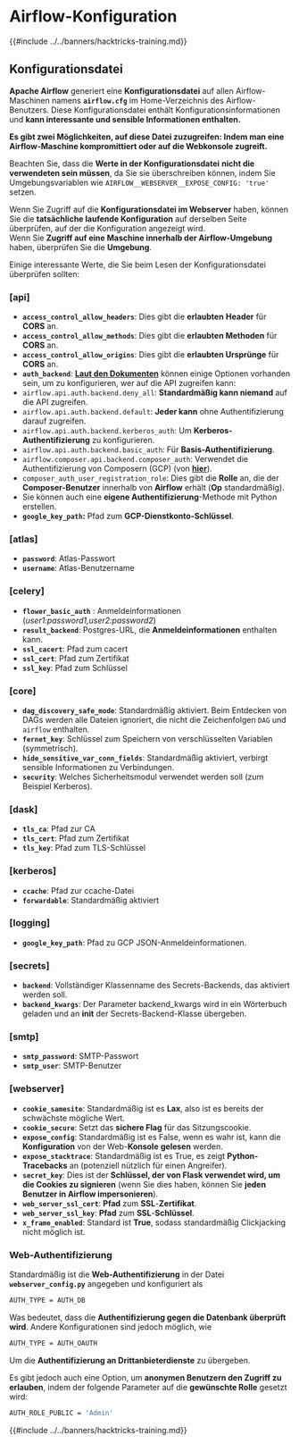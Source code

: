 # Airflow-Konfiguration

{{#include ../../banners/hacktricks-training.md}}

## Konfigurationsdatei

**Apache Airflow** generiert eine **Konfigurationsdatei** auf allen Airflow-Maschinen namens **`airflow.cfg`** im Home-Verzeichnis des Airflow-Benutzers. Diese Konfigurationsdatei enthält Konfigurationsinformationen und **kann interessante und sensible Informationen enthalten.**

**Es gibt zwei Möglichkeiten, auf diese Datei zuzugreifen: Indem man eine Airflow-Maschine kompromittiert oder auf die Webkonsole zugreift.**

Beachten Sie, dass die **Werte in der Konfigurationsdatei** **nicht die verwendeten sein müssen**, da Sie sie überschreiben können, indem Sie Umgebungsvariablen wie `AIRFLOW__WEBSERVER__EXPOSE_CONFIG: 'true'` setzen.

Wenn Sie Zugriff auf die **Konfigurationsdatei im Webserver** haben, können Sie die **tatsächliche laufende Konfiguration** auf derselben Seite überprüfen, auf der die Konfiguration angezeigt wird.\
Wenn Sie **Zugriff auf eine Maschine innerhalb der Airflow-Umgebung** haben, überprüfen Sie die **Umgebung**.

Einige interessante Werte, die Sie beim Lesen der Konfigurationsdatei überprüfen sollten:

### \[api]

- **`access_control_allow_headers`**: Dies gibt die **erlaubten** **Header** für **CORS** an.
- **`access_control_allow_methods`**: Dies gibt die **erlaubten Methoden** für **CORS** an.
- **`access_control_allow_origins`**: Dies gibt die **erlaubten Ursprünge** für **CORS** an.
- **`auth_backend`**: [**Laut den Dokumenten**](https://airflow.apache.org/docs/apache-airflow/stable/security/api.html) können einige Optionen vorhanden sein, um zu konfigurieren, wer auf die API zugreifen kann:
- `airflow.api.auth.backend.deny_all`: **Standardmäßig kann niemand** auf die API zugreifen.
- `airflow.api.auth.backend.default`: **Jeder kann** ohne Authentifizierung darauf zugreifen.
- `airflow.api.auth.backend.kerberos_auth`: Um **Kerberos-Authentifizierung** zu konfigurieren.
- `airflow.api.auth.backend.basic_auth`: Für **Basis-Authentifizierung**.
- `airflow.composer.api.backend.composer_auth`: Verwendet die Authentifizierung von Composern (GCP) (von [**hier**](https://cloud.google.com/composer/docs/access-airflow-api)).
- `composer_auth_user_registration_role`: Dies gibt die **Rolle** an, die der **Composer-Benutzer** innerhalb von **Airflow** erhält (**Op** standardmäßig).
- Sie können auch eine **eigene Authentifizierung**-Methode mit Python erstellen.
- **`google_key_path`:** Pfad zum **GCP-Dienstkonto-Schlüssel**.

### **\[atlas]**

- **`password`**: Atlas-Passwort
- **`username`**: Atlas-Benutzername

### \[celery]

- **`flower_basic_auth`** : Anmeldeinformationen (_user1:password1,user2:password2_)
- **`result_backend`**: Postgres-URL, die **Anmeldeinformationen** enthalten kann.
- **`ssl_cacert`**: Pfad zum cacert
- **`ssl_cert`**: Pfad zum Zertifikat
- **`ssl_key`**: Pfad zum Schlüssel

### \[core]

- **`dag_discovery_safe_mode`**: Standardmäßig aktiviert. Beim Entdecken von DAGs werden alle Dateien ignoriert, die nicht die Zeichenfolgen `DAG` und `airflow` enthalten.
- **`fernet_key`**: Schlüssel zum Speichern von verschlüsselten Variablen (symmetrisch).
- **`hide_sensitive_var_conn_fields`**: Standardmäßig aktiviert, verbirgt sensible Informationen zu Verbindungen.
- **`security`**: Welches Sicherheitsmodul verwendet werden soll (zum Beispiel Kerberos).

### \[dask]

- **`tls_ca`**: Pfad zur CA
- **`tls_cert`**: Pfad zum Zertifikat
- **`tls_key`**: Pfad zum TLS-Schlüssel

### \[kerberos]

- **`ccache`**: Pfad zur ccache-Datei
- **`forwardable`**: Standardmäßig aktiviert

### \[logging]

- **`google_key_path`**: Pfad zu GCP JSON-Anmeldeinformationen.

### \[secrets]

- **`backend`**: Vollständiger Klassenname des Secrets-Backends, das aktiviert werden soll.
- **`backend_kwargs`**: Der Parameter backend_kwargs wird in ein Wörterbuch geladen und an **init** der Secrets-Backend-Klasse übergeben.

### \[smtp]

- **`smtp_password`**: SMTP-Passwort
- **`smtp_user`**: SMTP-Benutzer

### \[webserver]

- **`cookie_samesite`**: Standardmäßig ist es **Lax**, also ist es bereits der schwächste mögliche Wert.
- **`cookie_secure`**: Setzt das **sichere Flag** für das Sitzungscookie.
- **`expose_config`**: Standardmäßig ist es False, wenn es wahr ist, kann die **Konfiguration** von der Web-**Konsole** **gelesen** werden.
- **`expose_stacktrace`**: Standardmäßig ist es True, es zeigt **Python-Tracebacks** an (potenziell nützlich für einen Angreifer).
- **`secret_key`**: Dies ist der **Schlüssel, der von Flask verwendet wird, um die Cookies zu signieren** (wenn Sie dies haben, können Sie **jeden Benutzer in Airflow impersonieren**).
- **`web_server_ssl_cert`**: **Pfad** zum **SSL**-**Zertifikat**.
- **`web_server_ssl_key`**: **Pfad** zum **SSL**-**Schlüssel**.
- **`x_frame_enabled`**: Standard ist **True**, sodass standardmäßig Clickjacking nicht möglich ist.

### Web-Authentifizierung

Standardmäßig ist die **Web-Authentifizierung** in der Datei **`webserver_config.py`** angegeben und konfiguriert als
```bash
AUTH_TYPE = AUTH_DB
```
Was bedeutet, dass die **Authentifizierung gegen die Datenbank überprüft wird**. Andere Konfigurationen sind jedoch möglich, wie
```bash
AUTH_TYPE = AUTH_OAUTH
```
Um die **Authentifizierung an Drittanbieterdienste** zu übergeben.

Es gibt jedoch auch eine Option, um **anonymen Benutzern den Zugriff zu erlauben**, indem der folgende Parameter auf die **gewünschte Rolle** gesetzt wird:
```bash
AUTH_ROLE_PUBLIC = 'Admin'
```
{{#include ../../banners/hacktricks-training.md}}

